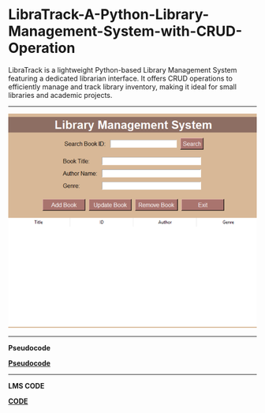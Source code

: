 # LibraTrack-A-Python-Library-Management-System-with-CRUD-Operation
LibraTrack is a lightweight Python-based Library Management System featuring a dedicated librarian interface. It offers CRUD operations to efficiently manage and track library inventory, making it ideal for small libraries and academic projects.


________________________________________________________________________________________


![image alt](https://github.com/aic-fth/LibraTrack-A-Python-Library-Management-System-with-CRUD-Operation/blob/main/Library%20Image.png?raw=true)


________________________________________________________________________________________


**Pseudocode**

[**Pseudocode**](LMS-PSEUDOCODE.txtt)


________________________________________________________________________________________


**LMS CODE**

[**CODE**](LMS-CODE.txt)

